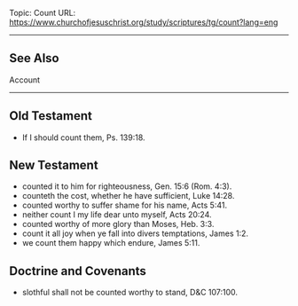 Topic: Count
URL: https://www.churchofjesuschrist.org/study/scriptures/tg/count?lang=eng

---

## See Also

Account

---

## Old Testament

- If I should count them, Ps. 139:18.

## New Testament

- counted it to him for righteousness, Gen. 15:6 (Rom. 4:3).
- counteth the cost, whether he have sufficient, Luke 14:28.
- counted worthy to suffer shame for his name, Acts 5:41.
- neither count I my life dear unto myself, Acts 20:24.
- counted worthy of more glory than Moses, Heb. 3:3.
- count it all joy when ye fall into divers temptations, James 1:2.
- we count them happy which endure, James 5:11.

## Doctrine and Covenants

- slothful shall not be counted worthy to stand, D&C 107:100.

